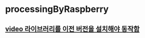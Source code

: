 # processingByRaspberry  

## [video 라이브러리를 이전 버전을 설치해야 동작함](https://github.com/processing/processing-video/releases/tag/r6-v2.0-beta4)  
